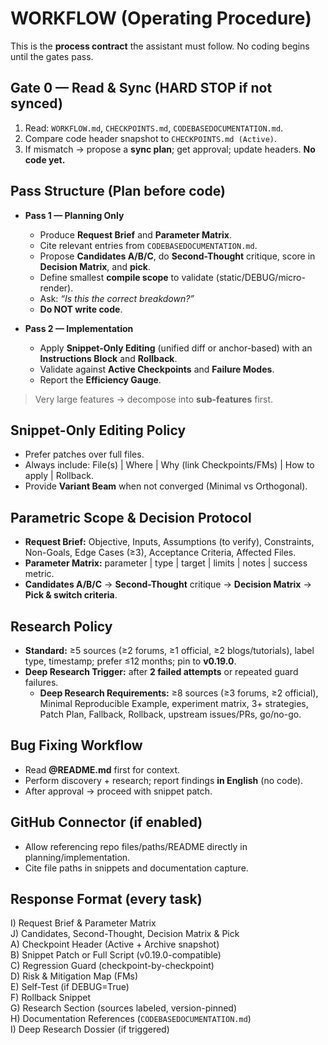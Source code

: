 # WORKFLOW (Operating Procedure)

This is the **process contract** the assistant must follow. No coding begins until the gates pass.

## Gate 0 — Read & Sync (HARD STOP if not synced)
1) Read: `WORKFLOW.md`, `CHECKPOINTS.md`, `CODEBASEDOCUMENTATION.md`.  
2) Compare code header snapshot to `CHECKPOINTS.md (Active)`.  
3) If mismatch → propose a **sync plan**; get approval; update headers. **No code yet.**

## Pass Structure (Plan before code)
- **Pass 1 — Planning Only**
  - Produce **Request Brief** and **Parameter Matrix**.
  - Cite relevant entries from `CODEBASEDOCUMENTATION.md`.
  - Propose **Candidates A/B/C**, do **Second-Thought** critique, score in **Decision Matrix**, and **pick**.
  - Define smallest **compile scope** to validate (static/DEBUG/micro-render).
  - Ask: *“Is this the correct breakdown?”*  
  - **Do NOT write code**.

- **Pass 2 — Implementation**
  - Apply **Snippet-Only Editing** (unified diff or anchor-based) with an **Instructions Block** and **Rollback**.
  - Validate against **Active Checkpoints** and **Failure Modes**.
  - Report the **Efficiency Gauge**.

> Very large features → decompose into **sub-features** first.

## Snippet-Only Editing Policy
- Prefer patches over full files.
- Always include: File(s) | Where | Why (link Checkpoints/FMs) | How to apply | Rollback.
- Provide **Variant Beam** when not converged (Minimal vs Orthogonal).

## Parametric Scope & Decision Protocol
- **Request Brief:** Objective, Inputs, Assumptions (to verify), Constraints, Non-Goals, Edge Cases (≥3), Acceptance Criteria, Affected Files.
- **Parameter Matrix:** parameter | type | target | limits | notes | success metric.
- **Candidates A/B/C** → **Second-Thought** critique → **Decision Matrix** → **Pick & switch criteria**.

## Research Policy
- **Standard:** ≥5 sources (≥2 forums, ≥1 official, ≥2 blogs/tutorials), label type, timestamp; prefer ≤12 months; pin to **v0.19.0**.
- **Deep Research Trigger:** after **2 failed attempts** or repeated guard failures.
  - **Deep Research Requirements:** ≥8 sources (≥3 forums, ≥2 official), Minimal Reproducible Example, experiment matrix, 3+ strategies, Patch Plan, Fallback, Rollback, upstream issues/PRs, go/no-go.

## Bug Fixing Workflow
- Read **@README.md** first for context.
- Perform discovery + research; report findings **in English** (no code).
- After approval → proceed with snippet patch.

## GitHub Connector (if enabled)
- Allow referencing repo files/paths/README directly in planning/implementation.
- Cite file paths in snippets and documentation capture.

## Response Format (every task)
I) Request Brief & Parameter Matrix  
J) Candidates, Second-Thought, Decision Matrix & Pick  
A) Checkpoint Header (Active + Archive snapshot)  
B) Snippet Patch or Full Script (v0.19.0-compatible)  
C) Regression Guard (checkpoint-by-checkpoint)  
D) Risk & Mitigation Map (FMs)  
E) Self-Test (if DEBUG=True)  
F) Rollback Snippet  
G) Research Section (sources labeled, version-pinned)  
H) Documentation References (`CODEBASEDOCUMENTATION.md`)  
I) Deep Research Dossier (if triggered)

